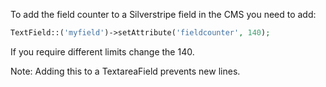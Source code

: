 To add the field counter to a Silverstripe field in the CMS you need to add:
```php
TextField::('myfield')->setAttribute('fieldcounter', 140);
```
If you require different limits change the 140.

Note: Adding this to a TextareaField prevents new lines.
